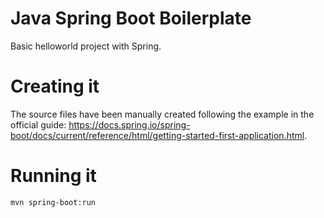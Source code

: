 # Java Spring Boot Boilerplate

Basic helloworld project with Spring.

# Creating it

The source files have been manually created following the example in the official guide:
 https://docs.spring.io/spring-boot/docs/current/reference/html/getting-started-first-application.html.

# Running it
`mvn spring-boot:run`